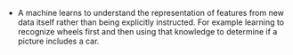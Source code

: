 - A machine learns to understand the representation of features from new data itself rather than being explicitly instructed. For example learning to recognize wheels first and then using that knowledge to determine if a picture includes a car.